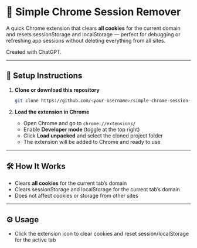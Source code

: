 # 🧹 Simple Chrome Session Remover

A quick Chrome extension that clears **all cookies** for the current domain and resets sessionStorage and localStorage — perfect for debugging or refreshing app sessions without deleting everything from all sites.

Created with ChatGPT.

---

## 🚀 Setup Instructions

1. **Clone or download this repository**

    ```bash
    git clone https://github.com/<your-username>/simple-chrome-session-remover.git
    ```

2. **Load the extension in Chrome**
    - Open Chrome and go to `chrome://extensions/`
    - Enable **Developer mode** (toggle at the top right)
    - Click **Load unpacked** and select the cloned project folder
    - The extension will be added to Chrome and ready to use

---

## 🛠 How It Works

-   Clears **all cookies** for the current tab’s domain
-   Clears sessionStorage and localStorage for the current tab’s domain
-   Does not affect cookies or storage from other sites

---

## ⚙️ Usage

-   Click the extension icon to clear cookies and reset session/localStorage for the active tab
